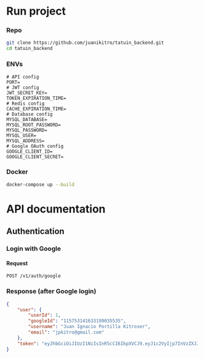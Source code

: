 # Run project

### Repo

```bash
git clone https://github.com/juanikitro/tatuin_backend.git
cd tatuin_backend
```

### ENVs

```
# API config
PORT=
# JWT config
JWT_SECRET_KEY=
TOKEN_EXPIRATION_TIME=
# Redis config
CACHE_EXPIRATION_TIME=
# Database config
MYSQL_DATABASE=
MYSQL_ROOT_PASSWORD=
MYSQL_PASSWORD=
MYSQL_USER=
MYSQL_ADDRESS=
# Google OAuth config
GOOGLE_CLIENT_ID=
GOOGLE_CLIENT_SECRET=
```

### Docker

```bash
docker-compose up --build
```

# API documentation

## Authentication

### Login with Google

#### Request

```http
POST /v1/auth/google
```

### Response (after Google login)

```json
{
	"user": {
		"userId": 1,
		"googleId": "115753141633199035535",
		"username": "Juan Ignacio Portilla Kitroser",
		"email": "jpkitro@gmail.com"
	},
	"token": "eyJhbGciOiJIUzI1NiIsInR5cCI6IkpXVCJ9.eyJ1c2VyIjp7InVzZXJJZCI6MSwiZ29vZ2xlSWQiOiIxMTU3NTMxNDE2MzMxOTkwMzU1MzUiLCJ1c2VybmFtZSI6Ikp1YW4gSWduYWNpbyBQb3J0aWxsYSBLaXRyb3NlciIsImVtYWlsIjoianBraXRyb0BnbWFpbC5jb20ifSwiaWF0IjoxNjk0NTY0NjUyLCJleHAiOjE2OTQ1NjgyNTJ9.UN-50xEOyZvRI1dbGw-o-MRi43mfNWutTJPrhhEWgKs"
}
```
